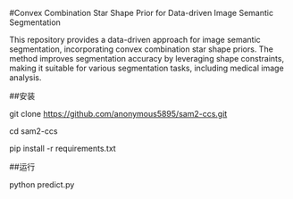 #Convex Combination Star Shape Prior for Data-driven Image Semantic Segmentation


This repository provides a data-driven approach for image semantic segmentation, incorporating convex combination star shape priors. The method improves segmentation accuracy by leveraging shape constraints, making it suitable for various segmentation tasks, including medical image analysis.

##安装


git clone https://github.com/anonymous5895/sam2-ccs.git


cd sam2-ccs


pip install -r requirements.txt

##运行

python predict.py
